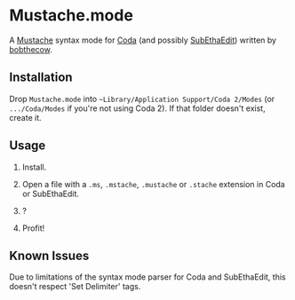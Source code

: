 Mustache.mode
=============

A [Mustache](http://mustache.github.com) syntax mode for [Coda](http://panic.com/coda)
(and possibly [SubEthaEdit](http://www.codingmonkeys.de/subethaedit)) written by
[bobthecow](http://github.com/bobthecow).



Installation
------------

Drop `Mustache.mode` into `~Library/Application Support/Coda 2/Modes` (or `.../Coda/Modes`
if you're not using Coda 2). If that folder doesn't exist, create it.



Usage
-----

 1. Install.

 2. Open a file with a `.ms`, `.mstache`, `.mustache` or `.stache` extension in Coda or SubEthaEdit.

 3. ?

 4. Profit!



Known Issues
------------

Due to limitations of the syntax mode parser for Coda and SubEthaEdit, this doesn't respect
'Set Delimiter' tags.
